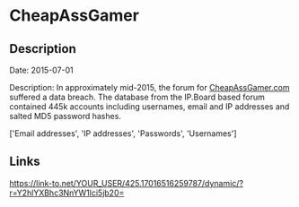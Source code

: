 # CheapAssGamer

## Description

Date: 2015-07-01

Description:
In approximately mid-2015, the forum for <a href="https://www.cheapassgamer.com" target="_blank" rel="noopener">CheapAssGamer.com</a> suffered a data breach. The database from the IP.Board based forum contained 445k accounts including usernames, email and IP addresses and salted MD5 password hashes.


['Email addresses', 'IP addresses', 'Passwords', 'Usernames']

## Links

https://link-to.net/YOUR_USER/425.17016516259787/dynamic/?r=Y2hlYXBhc3NnYW1lci5jb20=